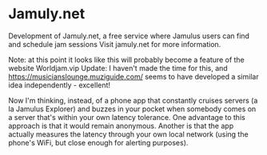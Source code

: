 # Jamuly.net
Development of Jamuly.net, a free service where Jamulus users can find and schedule jam sessions
Visit jamuly.net for more information.

Note: at this point it looks like this will probably become a feature of the website Worldjam.vip
Update: I haven't made the time for this, and https://musicianslounge.muziguide.com/ seems to have developed a similar idea independently - excellent!

Now I'm thinking, instead, of a phone app that constantly cruises servers (a la Jamulus Explorer) and buzzes in your pocket when somebody comes on a server that's within your own latency tolerance. One advantage to this approach is that it would remain anonymous. Another is that the app actually measures the latency through your own local network (using the phone's WiFi, but close enough for alerting purposes).

